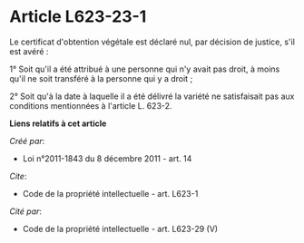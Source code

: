 # Article L623-23-1

Le certificat d'obtention végétale est déclaré nul, par décision de justice, s'il est avéré : 

1° Soit qu'il a été attribué à une personne qui n'y avait pas droit, à moins qu'il ne soit transféré à la personne qui y a
droit ; 

2° Soit qu'à la date à laquelle il a été délivré la variété ne satisfaisait pas aux conditions mentionnées à l'article L.
623-2.

**Liens relatifs à cet article**

_Créé par_:

  - Loi n°2011-1843 du 8 décembre 2011 - art. 14

_Cite_:

  - Code de la propriété intellectuelle - art. L623-1

_Cité par_:

  - Code de la propriété intellectuelle - art. L623-29 (V)

